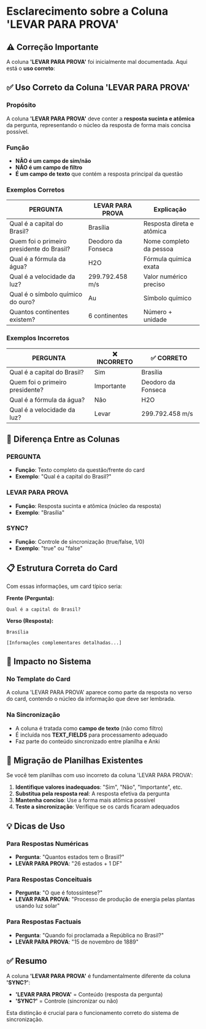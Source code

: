 # Esclarecimento sobre a Coluna 'LEVAR PARA PROVA'

## ⚠️ Correção Importante

A coluna **'LEVAR PARA PROVA'** foi inicialmente mal documentada. Aqui está o **uso correto**:

## ✅ Uso Correto da Coluna 'LEVAR PARA PROVA'

### Propósito
A coluna **'LEVAR PARA PROVA'** deve conter a **resposta sucinta e atômica** da pergunta, representando o núcleo da resposta de forma mais concisa possível.

### Função
- **NÃO é um campo de sim/não**
- **NÃO é um campo de filtro**
- **É um campo de texto** que contém a resposta principal da questão

### Exemplos Corretos

| PERGUNTA | LEVAR PARA PROVA | Explicação |
|----------|------------------|------------|
| Qual é a capital do Brasil? | Brasília | Resposta direta e atômica |
| Quem foi o primeiro presidente do Brasil? | Deodoro da Fonseca | Nome completo da pessoa |
| Qual é a fórmula da água? | H2O | Fórmula química exata |
| Qual é a velocidade da luz? | 299.792.458 m/s | Valor numérico preciso |
| Qual é o símbolo químico do ouro? | Au | Símbolo químico |
| Quantos continentes existem? | 6 continentes | Número + unidade |

### Exemplos Incorretos

| PERGUNTA | ❌ INCORRETO | ✅ CORRETO |
|----------|-------------|------------|
| Qual é a capital do Brasil? | Sim | Brasília |
| Quem foi o primeiro presidente? | Importante | Deodoro da Fonseca |
| Qual é a fórmula da água? | Não | H2O |
| Qual é a velocidade da luz? | Levar | 299.792.458 m/s |

## 🎯 Diferença Entre as Colunas

### PERGUNTA
- **Função**: Texto completo da questão/frente do card
- **Exemplo**: "Qual é a capital do Brasil?"

### LEVAR PARA PROVA
- **Função**: Resposta sucinta e atômica (núcleo da resposta)
- **Exemplo**: "Brasília"

### SYNC?
- **Função**: Controle de sincronização (true/false, 1/0)
- **Exemplo**: "true" ou "false"

## 📋 Estrutura Correta do Card

Com essas informações, um card típico seria:

**Frente (Pergunta):**
```
Qual é a capital do Brasil?
```

**Verso (Resposta):**
```
Brasília

[Informações complementares detalhadas...]
```

## 🔧 Impacto no Sistema

### No Template do Card
A coluna 'LEVAR PARA PROVA' aparece como parte da resposta no verso do card, contendo o núcleo da informação que deve ser lembrada.

### Na Sincronização
- A coluna é tratada como **campo de texto** (não como filtro)
- É incluída nos **TEXT_FIELDS** para processamento adequado
- Faz parte do conteúdo sincronizado entre planilha e Anki

## 🔄 Migração de Planilhas Existentes

Se você tem planilhas com uso incorreto da coluna 'LEVAR PARA PROVA':

1. **Identifique valores inadequados**: "Sim", "Não", "Importante", etc.
2. **Substitua pela resposta real**: A resposta efetiva da pergunta
3. **Mantenha conciso**: Use a forma mais atômica possível
4. **Teste a sincronização**: Verifique se os cards ficaram adequados

## 💡 Dicas de Uso

### Para Respostas Numéricas
- **Pergunta**: "Quantos estados tem o Brasil?"
- **LEVAR PARA PROVA**: "26 estados + 1 DF"

### Para Respostas Conceituais
- **Pergunta**: "O que é fotossíntese?"
- **LEVAR PARA PROVA**: "Processo de produção de energia pelas plantas usando luz solar"

### Para Respostas Factuais
- **Pergunta**: "Quando foi proclamada a República no Brasil?"
- **LEVAR PARA PROVA**: "15 de novembro de 1889"

## ✅ Resumo

A coluna **'LEVAR PARA PROVA'** é fundamentalmente diferente da coluna **'SYNC?'**:

- **'LEVAR PARA PROVA'** = Conteúdo (resposta da pergunta)
- **'SYNC?'** = Controle (sincronizar ou não)

Esta distinção é crucial para o funcionamento correto do sistema de sincronização.
